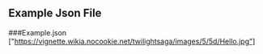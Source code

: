 ## Example Json File


###Example.json
["https://vignette.wikia.nocookie.net/twilightsaga/images/5/5d/Hello.jpg"]
